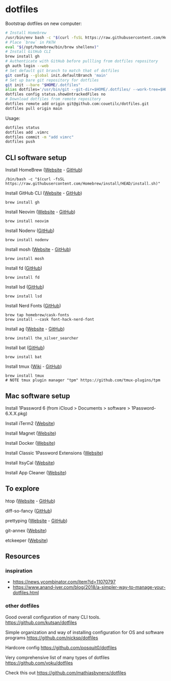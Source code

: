 # dotfiles

Bootstrap dotfiles on new computer:
```sh
# Install Homebrew
/usr/bin/env bash -c "$(curl -fsSL https://raw.githubusercontent.com/Homebrew/install/HEAD/install.sh)"
# Place `brew` in PATH
eval "$(/opt/homebrew/bin/brew shellenv)"
# Install GitHub CLI
brew install gh
# Authenticate with GitHub before pullling from dotfiles repository
gh auth login --web
# Set default git branch to match that of dotfiles
git config --global init.defaultBranch 'main'
# Set up bare git repository for dotfiles
git init --bare "$HOME/.dotfiles"
alias dotfiles='/usr/bin/git --git-dir=$HOME/.dotfiles/ --work-tree=$HOME'
dotfiles config status.showUntrackedFiles no
# Download dotfiles from remote repository
dotfiles remote add origin git@github.com:couetilc/dotfiles.git
dotfiles pull origin main
```

Usage:
```sh
dotfiles status
dotfiles add .vimrc
dotfiles commit -m "add vimrc"
dotfiles push
```

## CLI software setup

Install HomeBrew ([Website](https://brew.sh/) - [GitHub](https://github.com/Homebrew/brew))
```
/bin/bash -c "$(curl -fsSL https://raw.githubusercontent.com/Homebrew/install/HEAD/install.sh)"
```

Install GitHub CLI ([Website](https://cli.github.com/) - [GitHub](https://github.com/cli/cli))
```
brew install gh
```

Install Neovim ([Website](https://neovim.io/) - [GitHub](https://github.com/neovim/neovim))
```
brew install neovim
```

Install Nodenv ([GitHub](https://github.com/nodenv/nodenv))
```
brew install nodenv
```

Install mosh ([Website](https://mosh.org/) - [GitHub](https://github.com/mobile-shell/mosh))
```
brew install mosh
```

Install fd ([GitHub](https://github.com/sharkdp/fd))
```
brew install fd
```

Install lsd ([GitHub](https://github.com/Peltoche/lsd))
```
brew install lsd
```

Install Nerd Fonts ([GitHub](https://github.com/ryanoasis/nerd-fonts))
```
brew tap homebrew/cask-fonts
brew install --cask font-hack-nerd-font
```

Install ag ([Website](https://geoff.greer.fm/ag/) - [GitHub](https://github.com/ggreer/the_silver_searcher))
```
brew install the_silver_searcher
```

Install bat ([GitHub](https://github.com/sharkdp/bat))
```
brew install bat
```

Install tmux ([Wiki](https://github.com/tmux/tmux/wiki) - [GitHub](https://github.com/tmux/tmux/))
```
brew install tmux
# NOTE tmux plugin manager "tpm" https://github.com/tmux-plugins/tpm
```

## Mac software setup

Install 1Password 6 (from iCloud > Documents > software > 1Password-6.X.X.pkg)

Install iTerm2 ([Website](https://iterm2.com/))

Install Magnet ([Website](https://magnet.crowdcafe.com/))

Install Docker ([Website](https://docs.docker.com/get-docker/))

Install Classic 1Password Extensions ([Website](https://support.1password.com/cs/1password-classic-extension/))

Install ItsyCal ([Website](https://www.mowglii.com/itsycal/))

Install App Cleaner ([Website](https://freemacsoft.net/appcleaner/))

## To explore

htop ([Website](https://htop.dev/) - [GitHub](https://github.com/htop-dev/htop))

diff-so-fancy ([GitHub](https://github.com/so-fancy/diff-so-fancy))

prettyping ([Website](https://denilson.sa.nom.br/prettyping/) - [GitHub](https://github.com/denilsonsa/prettyping))

git-annex ([Website](https://git-annex.branchable.com/))

etckeeper ([Website](https://etckeeper.branchable.com/))

## Resources

### inspiration
- https://news.ycombinator.com/item?id=11070797
- https://www.anand-iyer.com/blog/2018/a-simpler-way-to-manage-your-dotfiles.html

### other dotfiles
Good overall configuration of many CLI tools.
https://github.com/kutsan/dotfiles

Simple organization and way of installing configuration for OS and software programs
https://github.com/nicksp/dotfiles

Hardcore config
https://github.com/posquit0/dotfiles

Very comprehensive list of many types of dotfiles
https://github.com/voku/dotfiles

Check this out
https://github.com/mathiasbynens/dotfiles

